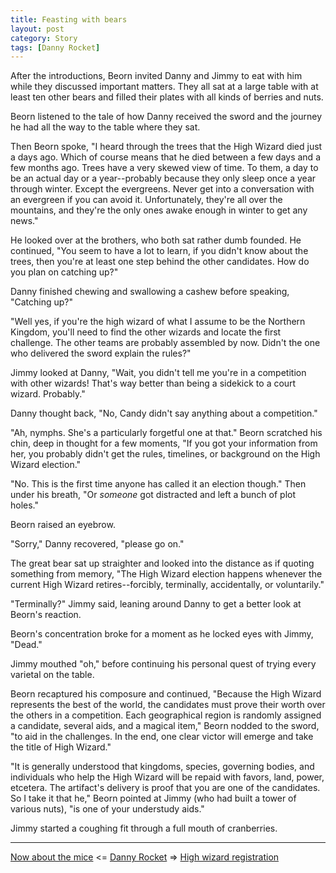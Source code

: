 ```yaml
---
title: Feasting with bears
layout: post
category: Story
tags: [Danny Rocket]
---
```

After the introductions, Beorn invited Danny and Jimmy to eat with him while they discussed important matters. They all sat at a large table with at least ten other bears and filled their plates with all kinds of berries and nuts.

Beorn listened to the tale of how Danny received the sword and the journey he had all the way to the table where they sat.

<!-- more -->

Then Beorn spoke, "I heard through the trees that the High Wizard died just a days ago. Which of course means that he died between a few days and a few months ago. Trees have a very skewed view of time. To them, a day to be an actual day or a year--probably because they only sleep once a year through winter. Except the evergreens. Never get into a conversation with an evergreen if you can avoid it. Unfortunately, they're all over the mountains, and they're the only ones awake enough in winter to get any news."

He looked over at the brothers, who both sat rather dumb founded. He continued, "You seem to have a lot to learn, if you didn't know about the trees, then you're at least one step behind the other candidates. How do you plan on catching up?"

Danny finished chewing and swallowing a cashew before speaking, "Catching up?"

"Well yes, if you're the high wizard of what I assume to be the Northern Kingdom, you'll need to find the other wizards and locate the first challenge. The other teams are probably assembled by now. Didn't the one who delivered the sword explain the rules?"

Jimmy looked at Danny, "Wait, you didn't tell me you're in a competition with other wizards! That's way better than being a sidekick to a court wizard. Probably."

Danny thought back, "No, Candy didn't say anything about a competition."

"Ah, nymphs. She's a particularly forgetful one at that." Beorn scratched his chin, deep in thought for a few moments, "If you got your information from her, you probably didn't get the rules, timelines, or background on the High Wizard election."

"No. This is the first time anyone has called it an election though." Then under his breath, "Or _someone_ got distracted and left a bunch of plot holes."

Beorn raised an eyebrow.

"Sorry," Danny recovered, "please go on."

The great bear sat up straighter and looked into the distance as if quoting something from memory, "The High Wizard election happens whenever the current High Wizard retires--forcibly, terminally, accidentally, or voluntarily."

"Terminally?" Jimmy said, leaning around Danny to get a better look at Beorn's reaction.

Beorn's concentration broke for a moment as he locked eyes with Jimmy, "Dead."

Jimmy mouthed "oh," before continuing his personal quest of trying every varietal on the table.

Beorn recaptured his composure and continued, "Because the High Wizard represents the best of the world, the candidates must prove their worth over the others in a competition. Each geographical region is randomly assigned a candidate, several aids, and a magical item," Beorn nodded to the sword, "to aid in the challenges. In the end, one clear victor will emerge and take the title of High Wizard."

"It is generally understood that kingdoms, species, governing bodies, and individuals who help the High Wizard will be repaid with favors, land, power, etcetera. The artifact's delivery is proof that you are one of the candidates. So I take it that he," Beorn pointed at Jimmy (who had built a tower of various nuts), "is one of your understudy aids."

Jimmy started a coughing fit through a full mouth of cranberries.

---

 [Now about the mice](/story/2017/04/12/now-about-the-mice) <= [Danny Rocket](/danny-rocket) =>  [High wizard registration](/story/2017/04/14/high-wizard-registration)
